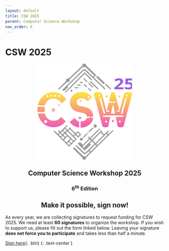 ```yaml
---
layout: default
title: CSW 2025
parent: Computer Science Workshop
nav_order: 6
---
```


# CSW 2025

<img src="/assets/images/csw_logo_light_25.svg" style="display: block; margin: 0 auto; max-width: 300px;">

<div align="center">
    <h2>Computer Science Workshop 2025</h2>
    <h3>6<sup>th</sup> Edition</h3>
    <!-- <h2>September 9<sup>th</sup> and 10<sup>th</sup>, 2024</h2>
    Room 505, DIBRIS (Valletta Puggia), Università di Genova
    <br>
    Via Dodecaneso 35, Genoa
    <br>
    <b><i>with the contribution of the University of Genoa</i></b> -->
    <h2>Make it possible, sign now!</h2>
</div>

As every year, we are collecting signatures to request funding for CSW 2025.
We need at least **60 signatures** to organize the workshop.
If you wish to support us, please fill out the form linked below.
Leaving your signature **does not force you to participate** and takes less than half a minute.

[Sign here](https://forms.gle/ZnmesPY1FhhkBYbT9){: .btn}
{: .text-center }
